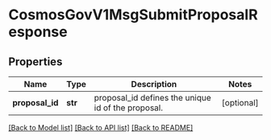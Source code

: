 # CosmosGovV1MsgSubmitProposalResponse

## Properties
Name | Type | Description | Notes
------------ | ------------- | ------------- | -------------
**proposal_id** | **str** | proposal_id defines the unique id of the proposal. | [optional] 

[[Back to Model list]](../README.md#documentation-for-models) [[Back to API list]](../README.md#documentation-for-api-endpoints) [[Back to README]](../README.md)

